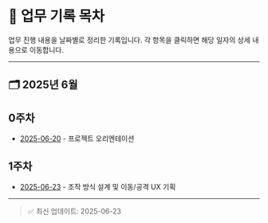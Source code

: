 # 📅 업무 기록 목차

업무 진행 내용을 날짜별로 정리한 기록입니다. 각 항목을 클릭하면 해당 일자의 상세 내용으로 이동합니다.

---

## 🗂️ 2025년 6월

## 0주차
- [2025-06-20](https://devp0tion.github.io/DevP0tion/ToB/TOB_1일차) - 프로젝트 오리엔테이션

## 1주차
- [2025-06-23](https://devp0tion.github.io/DevP0tion/ToB/TOB_2일차) - 조작 방식 설계 및 이동/공격 UX 기획  

---

> ✅ 최신 업데이트: 2025-06-23  

